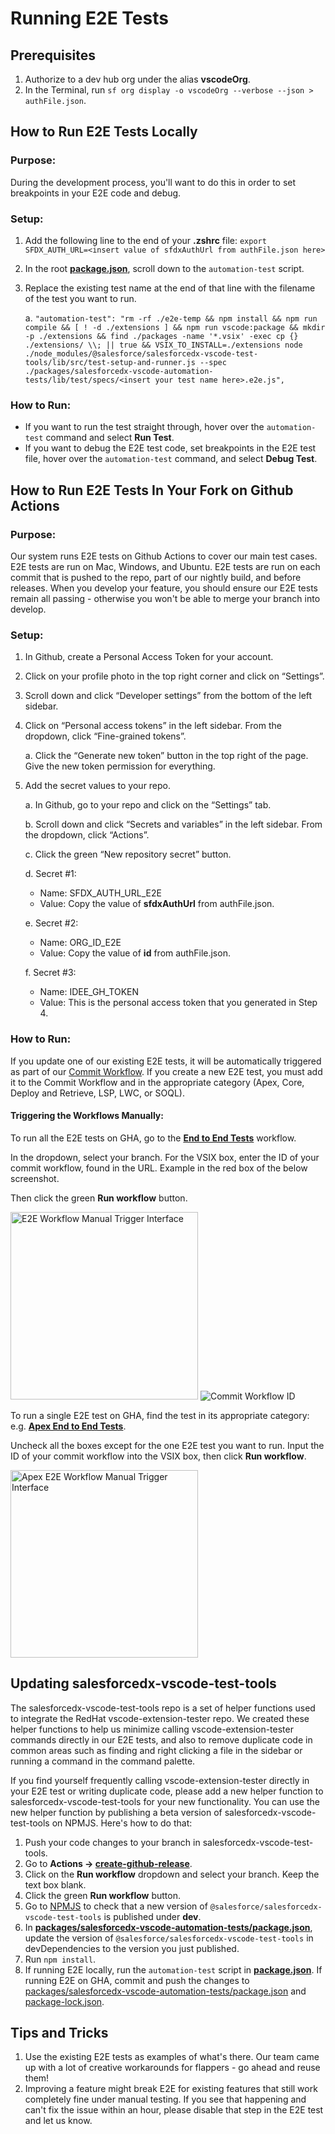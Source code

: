 # Running E2E Tests

## Prerequisites

1. Authorize to a dev hub org under the alias **vscodeOrg**.
2. In the Terminal, run `sf org display -o vscodeOrg --verbose --json > authFile.json`.

## How to Run E2E Tests Locally

### Purpose:

During the development process, you'll want to do this in order to set breakpoints in your E2E code and debug.

### Setup:

1. Add the following line to the end of your **.zshrc** file: `export SFDX_AUTH_URL=<insert value of sfdxAuthUrl from authFile.json here>`
2. In the root [**package.json**](../package.json), scroll down to the `automation-test` script.
3. Replace the existing test name at the end of that line with the filename of the test you want to run.

   a. `"automation-test": "rm -rf ./e2e-temp && npm install && npm run compile && [ ! -d ./extensions ] && npm run vscode:package && mkdir -p ./extensions && find ./packages -name '*.vsix' -exec cp {} ./extensions/ \\; || true && VSIX_TO_INSTALL=./extensions node ./node_modules/@salesforce/salesforcedx-vscode-test-tools/lib/src/test-setup-and-runner.js --spec ./packages/salesforcedx-vscode-automation-tests/lib/test/specs/<insert your test name here>.e2e.js",`

### How to Run:

- If you want to run the test straight through, hover over the `automation-test` command and select **Run Test**.
- If you want to debug the E2E test code, set breakpoints in the E2E test file, hover over the `automation-test` command, and select **Debug Test**.

## How to Run E2E Tests In Your Fork on Github Actions

### Purpose:

Our system runs E2E tests on Github Actions to cover our main test cases. E2E tests are run on Mac, Windows, and Ubuntu. E2E tests are run on each commit that is pushed to the repo, part of our nightly build, and before releases. When you develop your feature, you should ensure our E2E tests remain all passing - otherwise you won't be able to merge your branch into develop.

### Setup:

1.  In Github, create a Personal Access Token for your account.
2.  Click on your profile photo in the top right corner and click on “Settings”.
3.  Scroll down and click “Developer settings” from the bottom of the left sidebar.
4.  Click on “Personal access tokens” in the left sidebar. From the dropdown, click “Fine-grained tokens”.

    a. Click the “Generate new token” button in the top right of the page. Give the new token permission for everything.

5.  Add the secret values to your repo.

    a. In Github, go to your repo and click on the “Settings” tab.

    b. Scroll down and click “Secrets and variables” in the left sidebar. From the dropdown, click “Actions”.

    c. Click the green “New repository secret” button.

    d. Secret #1:
    - Name: SFDX_AUTH_URL_E2E
    - Value: Copy the value of **sfdxAuthUrl** from authFile.json.

    e. Secret #2:
    - Name: ORG_ID_E2E
    - Value: Copy the value of **id** from authFile.json.

    f. Secret #3:
    - Name: IDEE_GH_TOKEN
    - Value: This is the personal access token that you generated in Step 4.

### How to Run:

If you update one of our existing E2E tests, it will be automatically triggered as part of our [Commit Workflow](../.github/workflows/testCommitExceptMain.yml). If you create a new E2E test, you must add it to the Commit Workflow and in the appropriate category (Apex, Core, Deploy and Retrieve, LSP, LWC, or SOQL).

#### Triggering the Workflows Manually:

To run all the E2E tests on GHA, go to the [**End to End Tests**](https://github.com/forcedotcom/salesforcedx-vscode/actions/workflows/e2e.yml) workflow.

In the dropdown, select your branch. For the VSIX box, enter the ID of your commit workflow, found in the URL. Example in the red box of the below screenshot.

Then click the green **Run workflow** button.

<img src="../imgs/e2e-workflow-manual-trigger.png" alt="E2E Workflow Manual Trigger Interface" width="300">

<img src="../imgs/commit-workflow-id.png" alt="Commit Workflow ID">

To run a single E2E test on GHA, find the test in its appropriate category: e.g. [**Apex End to End Tests**](https://github.com/forcedotcom/salesforcedx-vscode/actions/workflows/apexE2E.yml).

Uncheck all the boxes except for the one E2E test you want to run. Input the ID of your commit workflow into the VSIX box, then click **Run workflow**.

<img src="../imgs/apex-e2e-workflow-manual-trigger.png" alt="Apex E2E Workflow Manual Trigger Interface" width="300">

## Updating salesforcedx-vscode-test-tools

The salesforcedx-vscode-test-tools repo is a set of helper functions used to integrate the RedHat vscode-extension-tester repo. We created these helper functions to help us minimize calling vscode-extension-tester commands directly in our E2E tests, and also to remove duplicate code in common areas such as finding and right clicking a file in the sidebar or running a command in the command palette.

If you find yourself frequently calling vscode-extension-tester directly in your E2E test or writing duplicate code, please add a new helper function to salesforcedx-vscode-test-tools for your new functionality. You can use the new helper function by publishing a beta version of salesforcedx-vscode-test-tools on NPMJS. Here's how to do that:

1. Push your code changes to your branch in salesforcedx-vscode-test-tools.
2. Go to **Actions -> [create-github-release](https://github.com/forcedotcom/salesforcedx-vscode-test-tools/actions/workflows/create-github-release.yml)**.
3. Click on the **Run workflow** dropdown and select your branch. Keep the text box blank.
4. Click the green **Run workflow** button.
5. Go to [NPMJS](https://www.npmjs.com/package/@salesforce/salesforcedx-vscode-test-tools?activeTab=versions) to check that a new version of `@salesforce/salesforcedx-vscode-test-tools` is published under **dev**.
6. In **[packages/salesforcedx-vscode-automation-tests/package.json](../packages/salesforcedx-vscode-automation-tests/package.json)**, update the version of `@salesforce/salesforcedx-vscode-test-tools` in devDependencies to the version you just published.
7. Run `npm install`.
8. If running E2E locally, run the `automation-test` script in [**package.json**](../package.json). If running E2E on GHA, commit and push the changes to [packages/salesforcedx-vscode-automation-tests/package.json](../packages/salesforcedx-vscode-automation-tests/package.json) and [package-lock.json](../package-lock.json).

## Tips and Tricks

1. Use the existing E2E tests as examples of what's there. Our team came up with a lot of creative workarounds for flappers - go ahead and reuse them!
2. Improving a feature might break E2E for existing features that still work completely fine under manual testing. If you see that happening and can't fix the issue within an hour, please disable that step in the E2E test and let us know.
